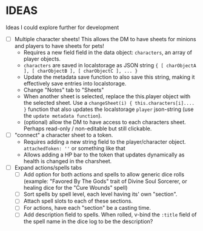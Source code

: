 # IDEAS
Ideas I could explore further for development

- [ ] Multiple character sheets! This allows the DM to have sheets for minions and players to have sheets for pets!
  - Requires a new field field in the data object: `characters`, an array of player objects.
  - `characters` are saved in localstorage as JSON string `{ [ charObjectA ], [ charObjectB ], [ charObjectC ], ... }`
  - Update the metadata save function to also save this string, making it effectively save entries into localstorage.
  - Change "Notes" tab to "Sheets"
  - When another sheet is selected,  replace the this.player object with the selected sheet. Use a `changeSheet(i) { this.characters[i].... }` function that also updates the localstorage `player` json-string (use the `update metadata function`).
  - (optional) allow the DM to have access to each characters sheet. Perhaps read-only / non-editable but still clickable.
- [ ] "connect" a character sheet to a token.
  - Requires adding a new string field to the player/character object. `attachedToken: ''` or something like that
  - Allows adding a HP bar to the token that updates dynamically as health is changed in the charsheet.
- [ ] Expand actions/spells tabs
  - [ ] Add option for both actions and spells to allow generic dice rolls (example: "Favored By The Gods" trait of Divine Soul Sorcerer, or healing dice for the "Cure Wounds" spell)
  - [ ] Sort spells by spell level, each level having its' own "section".
  - [ ] Attach spell slots to each of these sections.
  - [ ] For actions, have each "section" be a casting time.
  - [ ] Add description field to spells. When rolled, v-bind the `:title` field of the spell name in the dice log to be the description?
